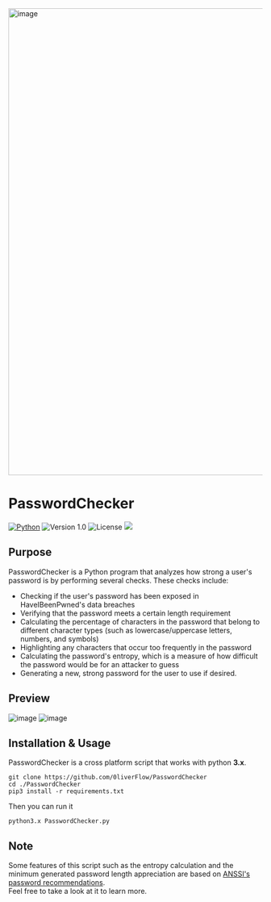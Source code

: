<img width="926" alt="image" src="https://user-images.githubusercontent.com/64969369/210290907-e00a0768-75f2-4062-b3c4-5735bac46c95.png">

# PasswordChecker
[![Python](https://img.shields.io/badge/Python-3.x-yellow.svg)](https://www.python.org/) 
![Version 1.0](http://img.shields.io/badge/version-v1.0-orange.svg) ![License](https://img.shields.io/badge/license-GPLv3-red.svg) <img src="https://img.shields.io/badge/Maintained%3F-Yes-96c40f"> 
 
 ## Purpose
PasswordChecker is a Python program that analyzes how strong a user's password is by performing several checks.
These checks include:
- Checking if the user's password has been exposed in HaveIBeenPwned's data breaches
- Verifying that the password meets a certain length requirement
- Calculating the percentage of characters in the password that belong to different character types (such as lowercase/uppercase letters, numbers, and symbols)
- Highlighting any characters that occur too frequently in the password
- Calculating the password's entropy, which is a measure of how difficult the password would be for an attacker to guess
- Generating a new, strong password for the user to use if desired.

## Preview
![image](https://github.com/0liverFlow/PasswordChecker/assets/64969369/5991af1a-a7a9-426f-b0e7-b203e85305ea)
![image](https://github.com/0liverFlow/PasswordChecker/assets/64969369/83ddda33-f34d-4e53-8d90-706a3b8f8110)


## Installation & Usage
PasswordChecker is a cross platform script that works with python **3.x**.
```
git clone https://github.com/0liverFlow/PasswordChecker
cd ./PasswordChecker
pip3 install -r requirements.txt
```
Then you can run it
```
python3.x PasswordChecker.py
```
## Note
Some features of this script such as the entropy calculation and the minimum generated password length appreciation are based on <a href='https://www.ssi.gouv.fr/uploads/2021/10/anssi-guide-authentification_multifacteur_et_mots_de_passe.pdf'>ANSSI's password recommendations</a>.<br>
Feel free to take a look at it to learn more.
